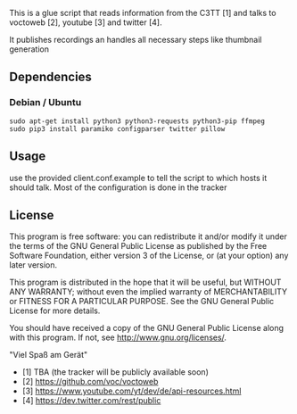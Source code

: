 This is a glue script that reads information from the C3TT [1] and talks to voctoweb [2], youtube [3] and twitter [4].

It publishes recordings an handles all necessary steps like thumbnail generation

## Dependencies
### Debian / Ubuntu
```
sudo apt-get install python3 python3-requests python3-pip ffmpeg
sudo pip3 install paramiko configparser twitter pillow
```

## Usage
use the provided client.conf.example to tell the script to which hosts it should talk. Most of the configuration is done in the tracker

## License
This program is free software: you can redistribute it and/or modify
it under the terms of the GNU General Public License as published by
the Free Software Foundation, either version 3 of the License, or
(at your option) any later version.

This program is distributed in the hope that it will be useful,
but WITHOUT ANY WARRANTY; without even the implied warranty of
MERCHANTABILITY or FITNESS FOR A PARTICULAR PURPOSE.  See the
GNU General Public License for more details.

You should have received a copy of the GNU General Public License
along with this program.  If not, see <http://www.gnu.org/licenses/>.

"Viel Spaß am Gerät"


* [1] TBA (the tracker will be publicly available soon)
* [2] https://github.com/voc/voctoweb
* [3] https://www.youtube.com/yt/dev/de/api-resources.html
* [4] https://dev.twitter.com/rest/public
